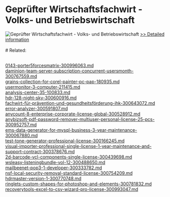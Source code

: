 # Geprüfter Wirtschaftsfachwirt - Volks- und Betriebswirtschaft
![Geprüfter Wirtschaftsfachwirt - Volks- und Betriebswirtschaft](https://mycommerce.akamaized.net/api/pimages/P300381767/BIG/300381767.JPG)
[>> Detailed information](https://secure.shareit.com/shareit/product.html?productid=300381767&affiliateid=200057808)<br/><br/># Related:

<br />[0143-porter5forcesmatrix-300996063.md](https://github.com/downloadplanet/downloadplanet/blob/main/0143-porter5forcesmatrix-300996063.md)<br />[daminion-team-server-subscription-concurrent-usersmonth-300767559.md](https://github.com/downloadplanet/downloadplanet/blob/main/daminion-team-server-subscription-concurrent-usersmonth-300767559.md)<br />[grains-collection-for-corel-painter-pc-pap-180935.md](https://github.com/downloadplanet/downloadplanet/blob/main/grains-collection-for-corel-painter-pc-pap-180935.md)<br />[usermonitor-3-computer-211415.md](https://github.com/downloadplanet/downloadplanet/blob/main/usermonitor-3-computer-211415.md)<br />[analysis-center-35-100833.md](https://github.com/downloadplanet/downloadplanet/blob/main/analysis-center-35-100833.md)<br />[hdr-128-night-sky-300600916.md](https://github.com/downloadplanet/downloadplanet/blob/main/hdr-128-night-sky-300600916.md)<br />[fachwirt-für-prävention-und-gesundheitsförderung-ihk-300643072.md](https://github.com/downloadplanet/downloadplanet/blob/main/fachwirt-für-prävention-und-gesundheitsförderung-ihk-300643072.md)<br />[error-analyzer-300591807.md](https://github.com/downloadplanet/downloadplanet/blob/main/error-analyzer-300591807.md)<br />[anycount-8-enterprise-corporate-license-global-300528912.md](https://github.com/downloadplanet/downloadplanet/blob/main/anycount-8-enterprise-corporate-license-global-300528912.md)<br />[anybizsoft-pdf-password-remover-multiuser-personal-license-25-pcs-300952757.md](https://github.com/downloadplanet/downloadplanet/blob/main/anybizsoft-pdf-password-remover-multiuser-personal-license-25-pcs-300952757.md)<br />[ems-data-generator-for-mysql-business-3-year-maintenance-300067880.md](https://github.com/downloadplanet/downloadplanet/blob/main/ems-data-generator-for-mysql-business-3-year-maintenance-300067880.md)<br />[test-tone-generator-professional-license-300166245.md](https://github.com/downloadplanet/downloadplanet/blob/main/test-tone-generator-professional-license-300166245.md)<br />[visual-importer-professional-single-license-1-year-maintenance-and-support-contract-300378676.md](https://github.com/downloadplanet/downloadplanet/blob/main/visual-importer-professional-single-license-1-year-maintenance-and-support-contract-300378676.md)<br />[2d-barcode-vcl-components-single-license-300439698.md](https://github.com/downloadplanet/downloadplanet/blob/main/2d-barcode-vcl-components-single-license-300439698.md)<br />[wsleasy-listeningbundle-vol-12-300488650.md](https://github.com/downloadplanet/downloadplanet/blob/main/wsleasy-listeningbundle-vol-12-300488650.md)<br />[mailbeenet-pop3-1-developer-300333782.md](https://github.com/downloadplanet/downloadplanet/blob/main/mailbeenet-pop3-1-developer-300333782.md)<br />[nsf-local-security-removal-standard-license-300754209.md](https://github.com/downloadplanet/downloadplanet/blob/main/nsf-local-security-removal-standard-license-300754209.md)<br />[hdrmaster-version-1-300770748.md](https://github.com/downloadplanet/downloadplanet/blob/main/hdrmaster-version-1-300770748.md)<br />[ringlets-custom-shapes-for-photoshop-and-elements-300781832.md](https://github.com/downloadplanet/downloadplanet/blob/main/ringlets-custom-shapes-for-photoshop-and-elements-300781832.md)<br />[recoverytools-excel-to-csv-wizard-pro-license-300993047.md](https://github.com/downloadplanet/downloadplanet/blob/main/recoverytools-excel-to-csv-wizard-pro-license-300993047.md)